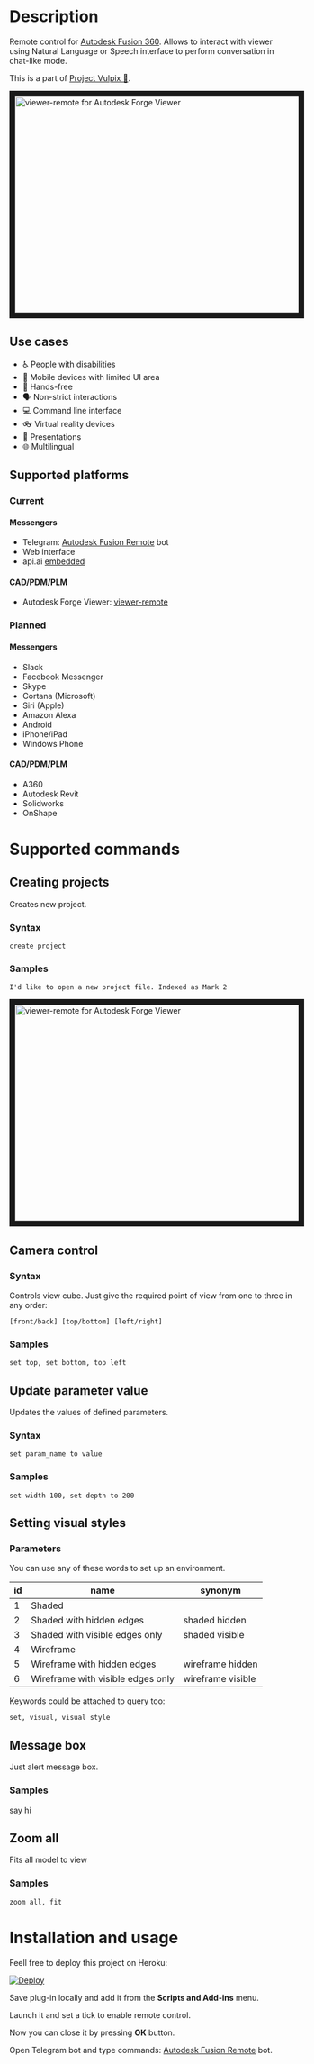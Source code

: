# Description

Remote control for [Autodesk Fusion 360](http://www.autodesk.com/products/fusion-360/overview). Allows to interact with viewer using Natural Language or Speech interface to perform conversation in chat-like mode.

This is a part of [Project Vulpix 🦊](http://ndesign.co/solutions/project-vulpix/).

<a href="http://www.youtube.com/watch?feature=player_embedded&v=T74AL_Erq0Y" target="_blank"><img src="http://img.youtube.com/vi/T74AL_Erq0Y/0.jpg" alt="viewer-remote for Autodesk Forge Viewer" width="512" height="384" border="10" /></a>

## Use cases

- ♿ People with disabilities
- 📱 Mobile devices with limited UI area
- 💬 Hands-free
- 🗣️ Non-strict interactions
- 💻 Command line interface
- 👓 Virtual reality devices
- 🎦 Presentations
- 🌐 Multilingual

## Supported platforms

### Current

#### Messengers

- Telegram: [Autodesk Fusion Remote](https://t.me/AutodeskFusionRemote_bot) bot
- Web interface
- api.ai [embedded](https://bot.api.ai/12f482ce-eb42-4136-90ee-eae8763614db)

#### CAD/PDM/PLM

- Autodesk Forge Viewer: [viewer-remote](https://github.com/naturalDesign/viewer-remote)

### Planned

#### Messengers

- Slack
- Facebook Messenger
- Skype
- Cortana (Microsoft)
- Siri (Apple)
- Amazon Alexa
- Android
- iPhone/iPad
- Windows Phone

#### CAD/PDM/PLM

- A360
- Autodesk Revit
- Solidworks
- OnShape

# Supported commands

## Creating projects

Creates new project.

### Syntax

`create project`

### Samples

`I'd like to open a new project file. Indexed as Mark 2`

<a href="http://www.youtube.com/watch?feature=player_embedded&v=DZaAFADoF1M" target="_blank"><img src="http://img.youtube.com/vi/DZaAFADoF1M/0.jpg" alt="viewer-remote for Autodesk Forge Viewer" width="512" height="384" border="10" /></a>


## Camera control

### Syntax

Controls view cube. Just give the required point of view from one to three in any order:

`[front/back] [top/bottom] [left/right]`

### Samples

`set top, set bottom, top left`

## Update parameter value

Updates the values of defined parameters.

### Syntax

` set param_name to value `

### Samples

`set width 100, set depth to 200`

## Setting visual styles

### Parameters

You can use any of these words to set up an environment.

| id   | name                              | synonym           |
| ---- | --------------------------------- | ----------------- |
| 1    | Shaded                            |                   |
| 2    | Shaded with hidden edges          | shaded hidden     |
| 3    | Shaded with visible edges only    | shaded visible    |
| 4    | Wireframe                         |                   |
| 5    | Wireframe with hidden edges       | wireframe hidden  |
| 6    | Wireframe with visible edges only | wireframe visible |

Keywords could be attached to query too:

`set, visual, visual style`

## Message box

Just alert message box.

### Samples

say hi

## Zoom all

Fits all model to view

### Samples

` zoom all, fit `

# Installation and usage

Feell free to deploy this project on Heroku:

[![Deploy](https://www.herokucdn.com/deploy/button.svg)](https://heroku.com/deploy)

Save plug-in locally and add it from the **Scripts and Add-ins** menu.

Launch it and set a tick to enable remote control.

Now you can close it by pressing **OK** button.

Open Telegram bot and type commands: [Autodesk Fusion Remote](https://t.me/AutodeskFusionRemote_bot) bot.

